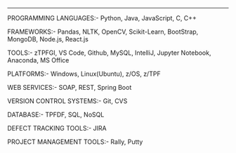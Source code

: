 
----------------------------------------------------------------------------------------------
PROGRAMMING LANGUAGES:-   Python, Java, JavaScript, C, C++

FRAMEWORKS:-   Pandas, NLTK, OpenCV, Scikit-Learn, BootStrap, MongoDB, Node.js, React.js

TOOLS:-   zTPFGI, VS Code, Github, MySQL, IntelliJ, Jupyter Notebook, Anaconda, MS Office

PLATFORMS:-   Windows, Linux(Ubuntu), z/OS, z/TPF

WEB SERVICES:-   SOAP, REST, Spring Boot

VERSION CONTROL SYSTEMS:-   Git, CVS

DATABASE:-   TPFDF, SQL, NoSQL

DEFECT TRACKING TOOLS:-   JIRA

PROJECT MANAGEMENT TOOLS:-   Rally, Putty
